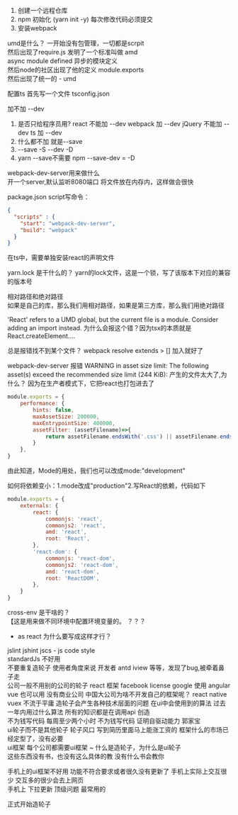 1. 创建一个远程仓库
2. npm 初始化 (yarn init -y) 每次修改代码必须提交
3. 安装webpack

umd是什么？ 一开始没有包管理，一切都是scrpit  
然后出现了require.js 发明了一个标准叫做 amd  
async module defined 异步的模块定义  
然后node的社区出现了他的定义 module.exports   
然后出现了统一的 - umd

配置ts 首先写一个文件 tsconfig.json

加不加 --dev

1. 是否只给程序员用? react 不能加 --dev webpack 加 --dev jQuery 不能加 --dev ts 加 --dev
2. 什么都不加 就是--save
3. --save -S --dev -D
4. yarn --save不需要 npm --save-dev = -D

webpack-dev-server用来做什么  
开一个server,默认监听8080端口 将文件放在内存内，这样做会很快

package.json script写命令：
```json
{
  "scripts" : {
    "start": "webpack-dev-server",
    "build": "webpack"
  }
}
```  

在ts中，需要单独安装react的声明文件  

yarn.lock 是干什么的？
yarn的lock文件，这是一个锁，写了该版本下对应的兼容的版本号   

相对路径和绝对路径  
如果是自己的库，那么我们用相对路径，如果是第三方库，那么我们用绝对路径  

'React' refers to a UMD global, but the current file is a module. Consider adding an import instead.
为什么会报这个错？因为tsx的本质就是React.createElement....  

总是报错找不到某个文件？ webpack resolve extends > [] 加入就好了  

webpack-dev-server 报错 WARNING in asset size limit: The following asset(s) exceed the recommended size limit (244 KiB):
产生的文件太大了,为什么？ 因为在生产者模式下，它把react也打包进去了
```js
module.exports = {
    performance: {
        hints: false,
        maxAssetSize: 200000,
        maxEntrypointSize: 400000,
        assetFilter: (assetFilename)=>{
            return assetFilename.endsWith('.css') || assetFilename.endsWith('.js')
        }
    },
}
```
由此知道，Mode的用处，我们也可以改成mode:"development"  

如何将依赖变小：1.mode改成"production"2.写React的依赖，代码如下
```js
module.exports = {
    externals: {
        react: {
            commonjs: 'react',
            commonjs2: 'react',
            amd: 'react',
            root: 'React',
        },
        'react-dom': {
            commonjs: 'react-dom',
            commonjs2: 'react-dom',
            amd: 'react-dom',
            root: 'ReactDOM',
        },
    }
}
```

cross-env 是干啥的？  
【这是用来做不同环境中配置环境变量的。 ？？？   

* as react 为什么要写成这样才行？  

jslint jshint 
jscs - js code style   
standardJs  不好用  
不要重复造轮子 使用者角度来说 
开发者 antd iview 等等，发现了bug,被牵着鼻子走  
公司一般不用别的公司的轮子 react 框架 facebook license google 使用 angular   
vue 也可以用 没有商业公司 中国大公司为啥不开发自己的框架呢？
react native vuex 
不流于平庸 造轮子会产生各种技术层面的问题  在ui中会使用到的算法 过去一年内用过什么算法 所有的知识都是在调用api 创造  
不为钱写代码 每周至少两个小时 不为钱写代码 证明自驱动能力 郭家宝  
ui轮子而不是其他轮子 轮子风口 写到简历里面马上能涨工资的 框架什么的市场已经定型了，没有必要  
ui框架 每个公司都需要ui框架 ~ 什么是造轮子，为什么是ui轮子  
这些东西没有书，也没有这么具体的教 没有什么书会教你   

手机上的ui框架不好用 功能不符合要求或者很久没有更新了 手机上实际上交互很少 交互多的很少会去上网页  
手机上 下拉更新 顶级问题 最常用的  

正式开始造轮子 